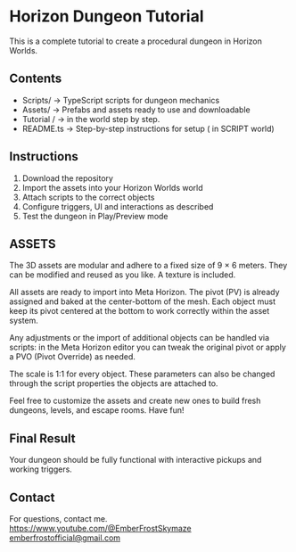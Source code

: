 # Horizon Dungeon Tutorial

This is a complete tutorial to create a procedural dungeon in Horizon Worlds.

## Contents

- Scripts/ → TypeScript scripts for dungeon mechanics
- Assets/ → Prefabs and assets ready to use and downloadable
- Tutorial / → in the world step by step.
- README.ts → Step-by-step instructions for setup ( in SCRIPT world)
  

## Instructions

1. Download the repository
2. Import the assets into your Horizon Worlds world
3. Attach scripts to the correct objects
4. Configure triggers, UI and interactions as described
5. Test the dungeon in Play/Preview mode


## ASSETS
The 3D assets are modular and adhere to a fixed size of 9 × 6 meters.
They can be modified and reused as you like. A texture is included.

All assets are ready to import into Meta Horizon. The pivot (PV) is already assigned 
and baked at the center-bottom of the mesh. Each object must keep its pivot centered at the bottom to work correctly within the asset system.

Any adjustments or the import of additional objects can be handled via scripts: in the Meta Horizon editor you can tweak the original pivot or apply a PVO (Pivot Override) as needed.

The scale is 1:1 for every object. These parameters can also be changed through the script properties the objects are attached to.

Feel free to customize the assets and create new ones to build fresh dungeons, levels, and escape rooms.
Have fun!

## Final Result

Your dungeon should be fully functional with interactive pickups and working triggers.

## Contact

For questions, contact me.
https://www.youtube.com/@EmberFrostSkymaze
emberfrostofficial@gmail.com
